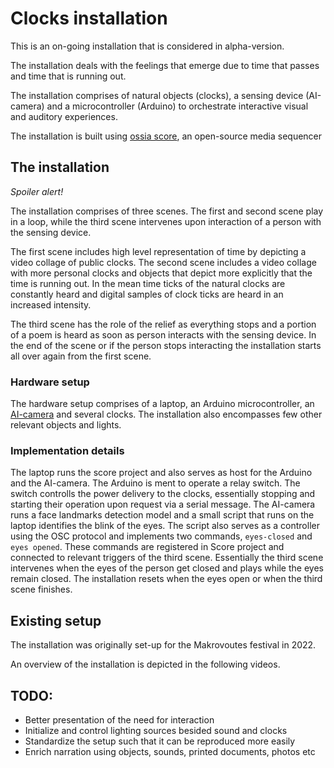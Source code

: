 # Clocks installation
This is an on-going installation that is considered in alpha-version.

The installation deals with the feelings that emerge due to time that passes and time that is running out.

The installation comprises of natural objects (clocks), a sensing device (AI-camera) and a microcontroller (Arduino) to orchestrate interactive visual and auditory experiences.

The installation is built using [ossia score](https://ossia.io/score/about.html), an open-source media sequencer

## The installation
*Spoiler alert!*

The installation comprises of three scenes. The first and second scene play in a loop, while the third scene intervenes upon interaction of a person with the sensing device.

The first scene includes high level representation of time by depicting a video collage of public clocks. The second scene includes a video collage with more personal clocks and objects that depict more explicitly that the time is running out. In the mean time ticks of the natural clocks are constantly heard and digital samples of clock ticks are heard in an increased intensity. 

The third scene has the role of the relief as everything stops and a portion of a poem is heard as soon as person interacts with the sensing device. In the end of the scene or if the person stops interacting the installation starts all over again from the first scene.

### Hardware setup
The hardware setup comprises of a laptop, an Arduino microcontroller, an [AI-camera](https://shop.luxonis.com/collections/home-page/products/oak-d-lite-1) and several clocks. The installation also encompasses few other relevant objects and lights.

### Implementation details
The laptop runs the score project and also serves as host for the Arduino and the AI-camera. The Arduino is ment to operate a relay switch. The switch controlls the power delivery to the clocks, essentially stopping and starting their operation upon request via a serial message. The AI-camera runs a face landmarks detection model and a small script that runs on the laptop identifies the blink of the eyes. The script also serves as a controller using the OSC protocol and implements two commands, ```eyes-closed``` and ```eyes opened```. These commands are registered in Score project and connected to relevant triggers of the third scene. Essentially the third scene intervenes when the eyes of the person get closed and plays while the eyes remain closed. The installation resets when the eyes open or when the third scene finishes.

## Existing setup
The installation was originally set-up for the Makrovoutes festival in 2022.

An overview of the installation is depicted in the following videos.

## TODO:
* Better presentation of the need for interaction
* Initialize and control lighting sources besided sound and clocks
* Standardize the setup such that it can be reproduced more easily
* Enrich narration using objects, sounds, printed documents, photos etc
